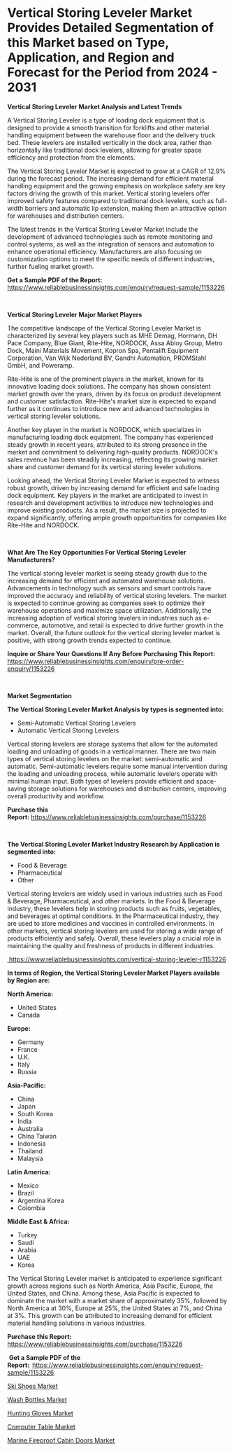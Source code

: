 <p><h1>Vertical Storing Leveler Market Provides Detailed Segmentation of this Market based on Type, Application, and Region and Forecast for the Period from 2024 - 2031</h1></p><p><strong>Vertical Storing Leveler Market Analysis and Latest Trends</strong></p>
<p><p>A Vertical Storing Leveler is a type of loading dock equipment that is designed to provide a smooth transition for forklifts and other material handling equipment between the warehouse floor and the delivery truck bed. These levelers are installed vertically in the dock area, rather than horizontally like traditional dock levelers, allowing for greater space efficiency and protection from the elements.</p><p>The Vertical Storing Leveler Market is expected to grow at a CAGR of 12.9% during the forecast period. The increasing demand for efficient material handling equipment and the growing emphasis on workplace safety are key factors driving the growth of this market. Vertical storing levelers offer improved safety features compared to traditional dock levelers, such as full-width barriers and automatic lip extension, making them an attractive option for warehouses and distribution centers.</p><p>The latest trends in the Vertical Storing Leveler Market include the development of advanced technologies such as remote monitoring and control systems, as well as the integration of sensors and automation to enhance operational efficiency. Manufacturers are also focusing on customization options to meet the specific needs of different industries, further fueling market growth.</p></p>
<p><strong>Get a Sample PDF of the Report:&nbsp;</strong> <a href="https://www.reliablebusinessinsights.com/enquiry/request-sample/1153226">https://www.reliablebusinessinsights.com/enquiry/request-sample/1153226</a></p>
<p>&nbsp;</p>
<p><strong>Vertical Storing Leveler Major Market Players</strong></p>
<p><p>The competitive landscape of the Vertical Storing Leveler Market is characterized by several key players such as MHE Demag, Hormann, DH Pace Company, Blue Giant, Rite-Hite, NORDOCK, Assa Abloy Group, Metro Dock, Maini Materials Movement, Kopron Spa, Pentalift Equipment Corporation, Van Wijk Nederland BV, Gandhi Automation, PROMStahl GmbH, and Poweramp. </p><p>Rite-Hite is one of the prominent players in the market, known for its innovative loading dock solutions. The company has shown consistent market growth over the years, driven by its focus on product development and customer satisfaction. Rite-Hite's market size is expected to expand further as it continues to introduce new and advanced technologies in vertical storing leveler solutions.</p><p>Another key player in the market is NORDOCK, which specializes in manufacturing loading dock equipment. The company has experienced steady growth in recent years, attributed to its strong presence in the market and commitment to delivering high-quality products. NORDOCK's sales revenue has been steadily increasing, reflecting its growing market share and customer demand for its vertical storing leveler solutions.</p><p>Looking ahead, the Vertical Storing Leveler Market is expected to witness robust growth, driven by increasing demand for efficient and safe loading dock equipment. Key players in the market are anticipated to invest in research and development activities to introduce new technologies and improve existing products. As a result, the market size is projected to expand significantly, offering ample growth opportunities for companies like Rite-Hite and NORDOCK.</p></p>
<p>&nbsp;</p>
<p><strong>What Are The Key Opportunities For Vertical Storing Leveler Manufacturers?</strong></p>
<p><p>The vertical storing leveler market is seeing steady growth due to the increasing demand for efficient and automated warehouse solutions. Advancements in technology such as sensors and smart controls have improved the accuracy and reliability of vertical storing levelers. The market is expected to continue growing as companies seek to optimize their warehouse operations and maximize space utilization. Additionally, the increasing adoption of vertical storing levelers in industries such as e-commerce, automotive, and retail is expected to drive further growth in the market. Overall, the future outlook for the vertical storing leveler market is positive, with strong growth trends expected to continue.</p></p>
<p><strong>Inquire or Share Your Questions If Any Before Purchasing This Report:</strong> <a href="https://www.reliablebusinessinsights.com/enquiry/pre-order-enquiry/1153226">https://www.reliablebusinessinsights.com/enquiry/pre-order-enquiry/1153226</a></p>
<p>&nbsp;</p>
<p><strong>Market Segmentation</strong></p>
<p><strong>The Vertical Storing Leveler Market Analysis by types is segmented into:</strong></p>
<p><ul><li>Semi-Automatic Vertical Storing Levelers</li><li>Automatic Vertical Storing Levelers</li></ul></p>
<p><p>Vertical storing levelers are storage systems that allow for the automated loading and unloading of goods in a vertical manner. There are two main types of vertical storing levelers on the market: semi-automatic and automatic. Semi-automatic levelers require some manual intervention during the loading and unloading process, while automatic levelers operate with minimal human input. Both types of levelers provide efficient and space-saving storage solutions for warehouses and distribution centers, improving overall productivity and workflow.</p></p>
<p><strong>Purchase this Report:&nbsp;</strong><a href="https://www.reliablebusinessinsights.com/purchase/1153226">https://www.reliablebusinessinsights.com/purchase/1153226</a></p>
<p>&nbsp;</p>
<p><strong>The Vertical Storing Leveler Market Industry Research by Application is segmented into:</strong></p>
<p><ul><li>Food & Beverage</li><li>Pharmaceutical</li><li>Other</li></ul></p>
<p><p>Vertical storing levelers are widely used in various industries such as Food & Beverage, Pharmaceutical, and other markets. In the Food & Beverage industry, these levelers help in storing products such as fruits, vegetables, and beverages at optimal conditions. In the Pharmaceutical industry, they are used to store medicines and vaccines in controlled environments. In other markets, vertical storing levelers are used for storing a wide range of products efficiently and safely. Overall, these levelers play a crucial role in maintaining the quality and freshness of products in different industries.</p></p>
<p><a href="https://www.reliablebusinessinsights.com/vertical-storing-leveler-r1153226">&nbsp;https://www.reliablebusinessinsights.com/vertical-storing-leveler-r1153226</a></p>
<p><strong>In terms of Region, the Vertical Storing Leveler Market Players available by Region are:</strong></p>
<p>
    <p> <strong> North America: </strong>
        <ul>
            <li>United States</li>
            <li>Canada</li>
        </ul>
        </p> 
    <p> <strong> Europe: </strong>
        <ul>
            <li>Germany</li>
            <li>France</li>
            <li>U.K.</li>
            <li>Italy</li>
            <li>Russia</li>
        </ul>
        </p> 
    <p> <strong> Asia-Pacific: </strong>
        <ul>
            <li>China</li>
            <li>Japan</li>
            <li>South Korea</li>
            <li>India</li>
            <li>Australia</li>
            <li>China Taiwan</li>
            <li>Indonesia</li>
            <li>Thailand</li>
            <li>Malaysia</li>
        </ul>
        </p> 
    <p> <strong> Latin America: </strong>
        <ul>
            <li>Mexico</li>
            <li>Brazil</li>
            <li>Argentina Korea</li>
            <li>Colombia</li>
        </ul>
        </p> 
    <p> <strong> Middle East & Africa: </strong>
        <ul>
            <li>Turkey</li>
            <li>Saudi</li>
            <li>Arabia</li>
            <li>UAE</li>
            <li>Korea</li>
        </ul>
    </p>
    </p>
<p><p>The Vertical Storing Leveler market is anticipated to experience significant growth across regions such as North America, Asia Pacific, Europe, the United States, and China. Among these, Asia Pacific is expected to dominate the market with a market share of approximately 35%, followed by North America at 30%, Europe at 25%, the United States at 7%, and China at 3%. This growth can be attributed to increasing demand for efficient material handling solutions in various industries.</p></p>
<p><strong>Purchase this Report: </strong><a href="https://www.reliablebusinessinsights.com/purchase/1153226">https://www.reliablebusinessinsights.com/purchase/1153226</a></p>
<p>&nbsp;<strong>Get a Sample PDF of the Report:&nbsp;&nbsp;</strong><a href="https://www.reliablebusinessinsights.com/enquiry/request-sample/1153226">https://www.reliablebusinessinsights.com/enquiry/request-sample/1153226</a></p>
<p><strong></strong></p>
<p><p><a href="https://medium.com/@billyrice626/ski-shoes-industry-analysis-report-its-market-size-share-trends-by-application-region-b8ee040db0b3">Ski Shoes Market</a></p><p><a href="https://medium.com/@babymorar/wash-bottles-market-research-report-market-forecast-and-growth-prospects-with-a-steady-cagr-of-13-6-d489b63a8a9d">Wash Bottles Market</a></p><p><a href="https://medium.com/@soloncarter54/exploring-hunting-gloves-market-dynamics-global-trends-and-future-growth-prospects-2024-2031-44fb330b5133">Hunting Gloves Market</a></p><p><a href="https://medium.com/@joshdavis1955/global-computer-table-market-size-is-expected-to-experience-a-cagr-of-4-5-2720d5981627">Computer Table Market</a></p><p><a href="https://github.com/dimitrishawkinswaynenp91rgz/Market-Research-Report-List-3/blob/main/marine-fireproof-cabin-doors-market.md">Marine Fireproof Cabin Doors Market</a></p></p>